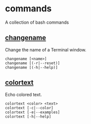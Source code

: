 # commands

A collection of bash commands

## [changename](man/man1/changename.1.html)

Change the name of a Terminal window.

    changename [<name>]
    changename [(-r|--reset)]
    changename [(-h|--help)]

## [colortext](man/man1/colortext.1.html)

Echo colored text.

    colortext <color> <text>
    colortext [-c|--color]
    colortext [-e|--examples]
    colortext [-h|--help]
